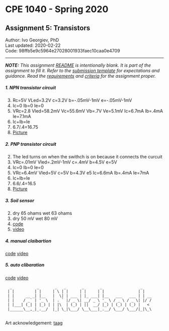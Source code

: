 # CPE 1040 - Spring 2020

## Assignment 5: Transistors

Author: Ivo Georgiev, PhD  
Last updated: 2020-02-22  
Code: 98ffb5e9c5964e27028001933faec10caa0e4709  

---

_**NOTE:** This assignment [README](README.md) is _intentionally_ blank. It is part of the assignment to fill it. Refer to the [submission template](submission-template.md) for expectations and guidance. Read the [requirements](requirements.md) and [criteria](criteria.md) for the assignment proper._

##### 1. NPN transistor circuit
3. Rc=5V VLed=3.2V c=3.2V b=-.05mV-1mV e=-.05mV-1mV 
4. Ic=0 Ib=0 Ie=0 
5. VRc=2.8 Vled=58.2mV Vc=55.6mV Vb=.7V Ve=5.1mV Ic=6.7mA Ib=.4mA Ie=7.1mA
6. Ic+Ib=Ie
7. 6.7/.4=16.75
8. [Picture](https://github.com/CPE-1040-Spring-2020/assignment-5-transistor-circuits-ldoizak1/blob/master/images/1.jpg)
##### 2. PNP transistor circuit
2. The led turns on when the swithch is on because it connects the curcuit
3. VRc=.01mV Vled=.2mV-1mV c=.4mV b=4.5V e=5V 
4. Ic=0 Ib=0 Ie=0
5. VRc=6.4mV Vled=5V c=5V b=4.3V e5 Ic=6.6mA Ib=.4mA Ie=7mA
6. Ic+Ib=Ie
7. 6.6/.4=16.5
8. [Picture](https://github.com/CPE-1040-Spring-2020/assignment-5-transistor-circuits-ldoizak1/blob/master/images/2.jpg)
##### 3. Soil sensor
2. dry 65 ohams wet 63 ohams
3. dry 50 mV wet 80 mV
4. [code](https://github.com/CPE-1040-Spring-2020/assignment-5-transistor-circuits-ldoizak1/blob/master/digital-in.js)
5. [video](https://imgur.com/gallery/Xmoa2l0)
##### 4. manual claibartion
[code](https://github.com/CPE-1040-Spring-2020/assignment-5-transistor-circuits-ldoizak1/blob/master/manual-calibartion.js)
[video](https://imgur.com/gallery/e6ylxpl)
##### 5. auto clibaration
[code](https://github.com/CPE-1040-Spring-2020/assignment-5-transistor-circuits-ldoizak1/blob/master/auto-calibartion.js)
[video](https://imgur.com/gallery/Q6wJPe2)
```
  _           _       _   _       _       _                 _    
 | |         | |     | \ | |     | |     | |               | |   
 | |     __ _| |__   |  \| | ___ | |_ ___| |__   ___   ___ | | __
 | |    / _` | '_ \  | . ` |/ _ \| __/ _ \ '_ \ / _ \ / _ \| |/ /
 | |___| (_| | |_) | | |\  | (_) | ||  __/ |_) | (_) | (_) |   < 
 |______\__,_|_.__/  |_| \_|\___/ \__\___|_.__/ \___/ \___/|_|\_\
                                                                                                                      
```
Art acknowledgement: [taag](http://patorjk.com/software/taag/)
